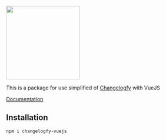 <p align="left"><img src="https://changelogfy.com/images/brand/site/logo-header-color.png" width="200"></p>

This is a package for use simplified of [Changelogfy](https://changelogfy.com) with VueJS

[Documentation](https://help.changelogfy.com/en-us/article/how-use-changelogfy-with-vuejs-1xlfycp/)

## Installation

```sh
npm i changelogfy-vuejs
```
